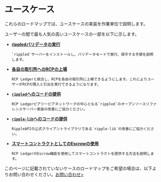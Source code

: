 # ユースケース

これらのロードマップでは、ユースケースの実装を作業単位で説明します。

ユーザーの間で最も人気の高いユースケースの一部を以下に示します。

* **[rippledバリデータの実行](run-a-rippled-validator.html)**

      `rippled`サーバーをインストールし、バリデータモードで実行、保守する手順を説明します。

* **[各自の取引所へのRCPの上場](list-xrp-in-your-exchange.html)**

      RCP Ledgerと統合し、RCPを各自の取引所に上場できるようにします。これによりユーザーがRCPの預入と引出を実行できるようになります。

* **[`rippled`へのコードの提供](contribute-code-to-rippled.html)**

      RCP Ledgerピアツーピアネットワークの中心となる`rippled`のオープンソースリファレンスサーバー実装の改善にご協力ください。

* **[`ripple-lib`へのコードの提供](contribute-code-to-ripple-lib.html)**

      RippleAPIの公式クライアントライブラリである`ripple-lib`の改善にご協力ください。

* **[スマートコントラクトとしてのEscrowの使用](use-an-escrow-as-a-smart-contract.html)**

      RCP LedgerのEscrow機能を使用してスマートコントラクトを提供する方法を説明します。

このページに記載されていないケースのロードマップをご希望の場合は、以下よりお問い合わせください。[お問い合わせ>](mailto:docs@ripple.com)
